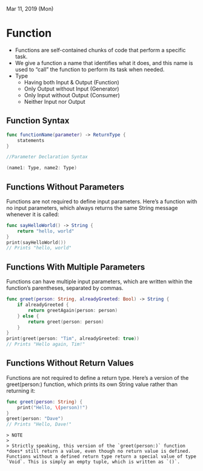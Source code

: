 Mar 11, 2019 (Mon)

<h1> Function </h1>

- Functions are self-contained chunks of code that perform a specific task. 
- We give a function a name that identifies what it does, and this name is used to “call” the function to perform its task when needed.
- Type
  - Having both Input & Output (Function)
  - Only Output without Input (Generator)
  - Only Input without Output (Consumer)
  - Neither Input nor Output


<h2> Function Syntax </h2>

```swift
func functionName(parameter) -> ReturnType {
    statements
}

//Parameter Declaration Syntax

(name1: Type, name2: Type)
```


<h2> Functions Without Parameters </h2>

Functions are not required to define input parameters. Here’s a function with no input parameters, which always returns the same String message whenever it is called:

```swift
func sayHelloWorld() -> String {
    return "hello, world"
}
print(sayHelloWorld())
// Prints "hello, world"
```


<h2> Functions With Multiple Parameters </h2>

Functions can have multiple input parameters, which are written within the function’s parentheses, separated by commas.

```swift
func greet(person: String, alreadyGreeted: Bool) -> String {
    if alreadyGreeted {
        return greetAgain(person: person)
    } else {
        return greet(person: person)
    }
}
print(greet(person: "Tim", alreadyGreeted: true))
// Prints "Hello again, Tim!"
```


<h2> Functions Without Return Values </h2>

Functions are not required to define a return type. Here’s a version of the greet(person:) function, which prints its own String value rather than returning it:

```swift
func greet(person: String) {
    print("Hello, \(person)!")
}
greet(person: "Dave")
// Prints "Hello, Dave!"
```

    > NOTE
    >
    > Strictly speaking, this version of the `greet(person:)` function *does* still return a value, even though no return value is defined. Functions without a defined return type return a special value of type `Void`. This is simply an empty tuple, which is written as `()`.




